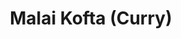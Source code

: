 ---
title: Malai Kofta (Curry)
tags: ["dinner"]
imgFile: 'malai-kofta.jpg'
ingredients:
  - KOFTAS
  - 750g starchy vegetables (potatoes, carrots, cauliflower—avoid watery veg like courgette/tomato)
  - 1/2 cup breadcrumbs (plus more if needed)
  - 2 tbsp cashew nuts (or almonds)
  - Salt & pepper
  - 1 tsp ground coriander
  - 1 medium egg
  - Plain flour (for coating)
  - Oil (for frying)
  - MALAI SAUCE
  - 2 medium tomatoes, chopped (or 1/2 can chopped tomatoes)
  - 1 medium onion, minced
  - 1 cayenne chilli (optional)
  - 100ml cream
  - 3 cloves garlic, minced
  - 1cm ginger, minced
  - 2 green cardamoms (seeds only)
  - 4 cloves
  - 2cm cinnamon stick
  - 1 tsp turmeric
  - 1 tsp chilli powder (or smoked paprika)
  - 2 tsp garam masala
  - 4 tbsp Olivani or vegetable oil
method:
  - MAKE THE KOFTAS
  - Chop vegetables into 1cm cubes. Microwave with 1/4 cup water for ~8 minutes until soft. Stir halfway through. Avoid excess water.
  - Crush most of the cashews (reserve some for garnish), season with salt, pepper, and ground coriander.
  - Mash cooked vegetables thoroughly. Mix in breadcrumbs and crushed cashews. Don’t over-mix to avoid gluey texture.
  - Mixture should be dry but sticky enough to hold on an inverted spoon. Add more breadcrumbs if needed.
  - Beat egg in one dish, pour flour onto a plate.
  - With wet or oiled hands, shape palm-sized rounds. Dip each in egg, then coat in flour and shape.
  - Shallow fry in hot oil until browned on both sides. Drain on paper towels.
  - MAKE THE MALAI SAUCE
  - Melt Olivani over medium heat. Add cloves, cardamom seeds, and cinnamon stick. Fry ~30 seconds to infuse.
  - Add onion, garlic, ginger, turmeric, and chilli powder. Sauté until onions are soft.
  - Add tomatoes and chilli. Add 1 cup water (and tomato paste if desired). Simmer 10–15 mins until reduced by half.
  - Remove cinnamon stick and blend sauce to a thick gravy.
  - Return to pan on low heat. Stir in cream and season with salt. Add garam masala.
  - Gently place koftas into sauce and warm through.
  - Serve with basmati rice, garnished with reserved cashews.
---
